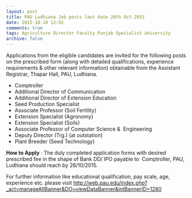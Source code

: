 ```yaml
---
layout: post
title: PAU Ludhiana Job posts last date 26th Oct-2015   
date: 2015-10-10 12:55
comments: true
tags: Agriculture Director Faculty Punjab Specialist University 
archive: false
---
```

Applications from the eligible candidates are invited for the following posts on the prescribed form (along with detailed qualifications, experience requirements & other relevant information) obtainable from the Assistant Registrar, Thapar Hall, PAU, Ludhiana. 


- Comptroller 
- Additional Director of Communication
- Additional Director of Extension Education
- Seed Production Specialist
- Associate Professor (Soil Fertility) 
- Extension Specialist (Agronomy)
- Extension Specialist (Soils)
- Associate Professor of Computer Science &  Engineering 
- Deputy Director (Trg.) (at outstation)
- Plant Breeder (Seed Technology) 

**How to Apply** : The duly completed application forms with desired  prescribed fee in the shape of Bank DD/ IPO payable to  Comptroller, PAU, Ludhiana should reach by 26/10/2015.

For further information like educational qualification, pay scale, age, experience etc. please visit <http://web.pau.edu/index.php?_act=manageAllBanner&DO=viewDataBanner&intBannerID=1280>




